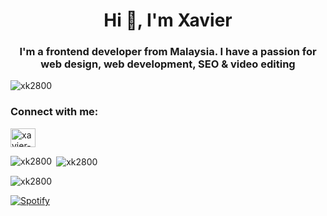 <h1 align="center">Hi 👋, I'm Xavier</h1>
<h3 align="center">I'm a frontend developer from Malaysia. I have a passion for web design, web development, SEO & video editing</h3>

<p align="left"> <img src="https://komarev.com/ghpvc/?username=xk2800&label=Profile%20views&color=0e75b6&style=flat" alt="xk2800" /> </p>

<!-- - 🌱 I’m currently learning **Next.js** -->

<h3 align="left">Connect with me:</h3>
<p align="left">
<a href="https://linkedin.com/in/xavier-khew" target="blank"><img align="center" src="https://raw.githubusercontent.com/rahuldkjain/github-profile-readme-generator/master/src/images/icons/Social/linked-in-alt.svg" alt="xavier-khew" height="30" width="40" /></a>
</p>

<p><img align="left" src="https://github-readme-stats.vercel.app/api/top-langs?username=xk2800&show_icons=true&locale=en&layout=compact" alt="xk2800" /></p>

<p>&nbsp;<img align="center" src="https://github-readme-stats.vercel.app/api?username=xk2800&show_icons=true&locale=en" alt="xk2800" /></p>

<p><img align="center" src="https://github-readme-streak-stats.herokuapp.com/?user=xk2800&" alt="xk2800" /></p>


[![Spotify](https://novatorem-xk2800.vercel.app/api/spotify)](https://open.spotify.com/user/beje8u0izd2k3rlvor7u5fp5s)


